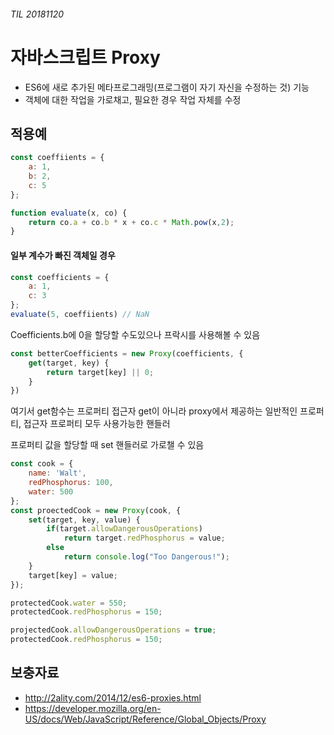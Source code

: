 ###### TIL 20181120

# 자바스크립트 Proxy

- ES6에 새로 추가된 메타프로그래밍(프로그램이 자기 자신을 수정하는 것) 기능
- 객체에 대한 작업을 가로채고, 필요한 경우 작업 자체를 수정



## 적용예

```javascript
const coeffiients = {
    a: 1,
    b: 2,
    c: 5
};

function evaluate(x, co) {
    return co.a + co.b * x + co.c * Math.pow(x,2);
}
```



#### 일부 계수가 빠진 객체일 경우

```javascript
const coefficients = {
    a: 1,
    c: 3
};
evaluate(5, coeffiients) // NaN
```



Coefficients.b에 0을 할당할 수도있으나 프락시를 사용해볼 수 있음

```javascript
const betterCoefficients = new Proxy(coefficients, {
    get(target, key) {
        return target[key] || 0;
    }
})
```

여기서 get함수는 프로퍼티 접근자 get이 아니라 proxy에서 제공하는 일반적인 프로퍼티, 접근자 프로퍼티 모두 사용가능한 핸들러

프로퍼티 값을 할당할 때 set 핸들러로 가로챌 수 있음

```javascript
const cook = {
    name: 'Walt',
    redPhosphorus: 100,
    water: 500
};
const proectedCook = new Proxy(cook, {
    set(target, key, value) {
        if(target.allowDangerousOperations)
            return target.redPhosphorus = value;
        else
            return console.log("Too Dangerous!");
    }
    target[key] = value;
});

protectedCook.water = 550;
protectedCook.redPhosphorus = 150;

projectedCook.allowDangerousOperations = true;
protectedCook.redPhosphorus = 150; 

```





## 보충자료

- http://2ality.com/2014/12/es6-proxies.html
- https://developer.mozilla.org/en-US/docs/Web/JavaScript/Reference/Global_Objects/Proxy